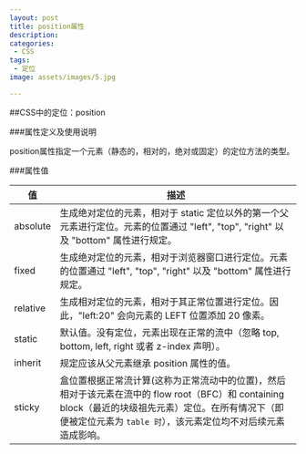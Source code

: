 ```yaml
---
layout: post
title: position属性
description: 
categories:
 - CSS
tags: 
 - 定位
image: assets/images/5.jpg

---
```


##CSS中的定位：position

###属性定义及使用说明

position属性指定一个元素（静态的，相对的，绝对或固定）的定位方法的类型。

###属性值

| 值 | 描述 |
| --- | --- |
| absolute | 生成绝对定位的元素，相对于 static 定位以外的第一个父元素进行定位。元素的位置通过 "left", "top", "right" 以及 "bottom" 属性进行规定。|
| fixed | 生成绝对定位的元素，相对于浏览器窗口进行定位。元素的位置通过 "left", "top", "right" 以及 "bottom" 属性进行规定。|
| relative | 生成相对定位的元素，相对于其正常位置进行定位。因此，"left:20" 会向元素的 LEFT 位置添加 20 像素。|
| static | 默认值。没有定位，元素出现在正常的流中（忽略 top, bottom, left, right 或者 z-index 声明）。|
| inherit | 规定应该从父元素继承 position 属性的值。|
| sticky | 盒位置根据正常流计算(这称为正常流动中的位置)，然后相对于该元素在流中的 flow root（BFC）和 containing block（最近的块级祖先元素）定位。在所有情况下（即便被定位元素为 `table 时`），该元素定位均不对后续元素造成影响。 |


```

